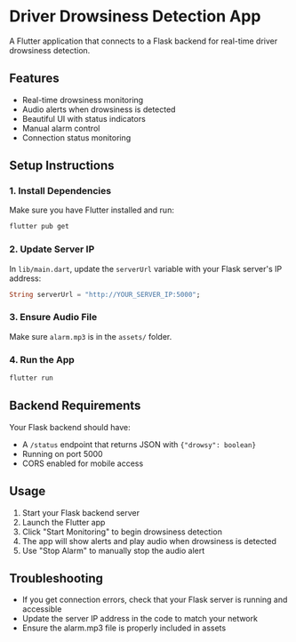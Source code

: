 # Driver Drowsiness Detection App

A Flutter application that connects to a Flask backend for real-time driver drowsiness detection.

## Features

- Real-time drowsiness monitoring
- Audio alerts when drowsiness is detected
- Beautiful UI with status indicators
- Manual alarm control
- Connection status monitoring

## Setup Instructions

### 1. Install Dependencies

Make sure you have Flutter installed and run:

```bash
flutter pub get
```

### 2. Update Server IP

In `lib/main.dart`, update the `serverUrl` variable with your Flask server's IP address:

```dart
String serverUrl = "http://YOUR_SERVER_IP:5000";
```

### 3. Ensure Audio File

Make sure `alarm.mp3` is in the `assets/` folder.

### 4. Run the App

```bash
flutter run
```

## Backend Requirements

Your Flask backend should have:
- A `/status` endpoint that returns JSON with `{"drowsy": boolean}`
- Running on port 5000
- CORS enabled for mobile access

## Usage

1. Start your Flask backend server
2. Launch the Flutter app
3. Click "Start Monitoring" to begin drowsiness detection
4. The app will show alerts and play audio when drowsiness is detected
5. Use "Stop Alarm" to manually stop the audio alert

## Troubleshooting

- If you get connection errors, check that your Flask server is running and accessible
- Update the server IP address in the code to match your network
- Ensure the alarm.mp3 file is properly included in assets 